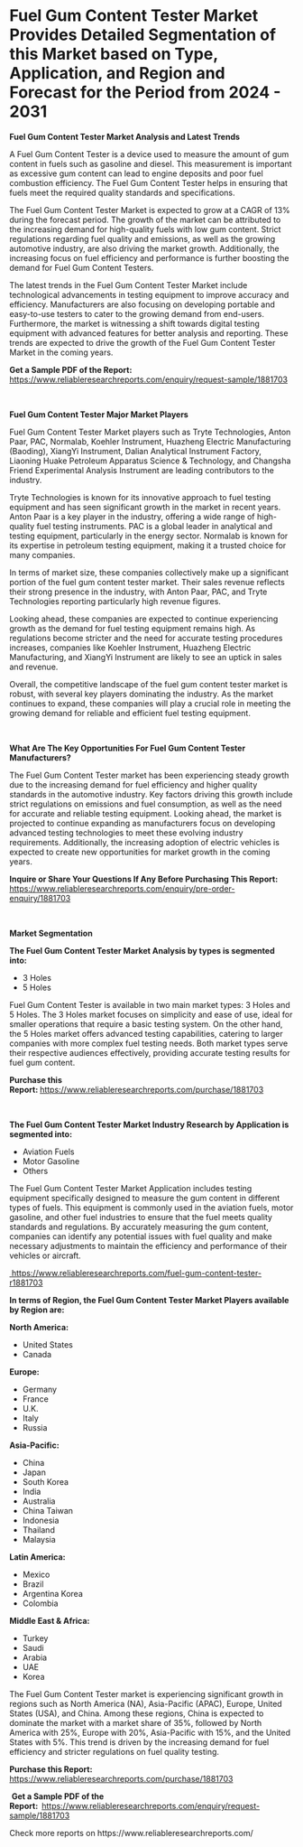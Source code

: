 <p><h1>Fuel Gum Content Tester Market Provides Detailed Segmentation of this Market based on Type, Application, and Region and Forecast for the Period from 2024 - 2031</h1></p><p><strong>Fuel Gum Content Tester Market Analysis and Latest Trends</strong></p>
<p><p>A Fuel Gum Content Tester is a device used to measure the amount of gum content in fuels such as gasoline and diesel. This measurement is important as excessive gum content can lead to engine deposits and poor fuel combustion efficiency. The Fuel Gum Content Tester helps in ensuring that fuels meet the required quality standards and specifications.</p><p>The Fuel Gum Content Tester Market is expected to grow at a CAGR of 13% during the forecast period. The growth of the market can be attributed to the increasing demand for high-quality fuels with low gum content. Strict regulations regarding fuel quality and emissions, as well as the growing automotive industry, are also driving the market growth. Additionally, the increasing focus on fuel efficiency and performance is further boosting the demand for Fuel Gum Content Testers.</p><p>The latest trends in the Fuel Gum Content Tester Market include technological advancements in testing equipment to improve accuracy and efficiency. Manufacturers are also focusing on developing portable and easy-to-use testers to cater to the growing demand from end-users. Furthermore, the market is witnessing a shift towards digital testing equipment with advanced features for better analysis and reporting. These trends are expected to drive the growth of the Fuel Gum Content Tester Market in the coming years.</p></p>
<p><strong>Get a Sample PDF of the Report:&nbsp;</strong> <a href="https://www.reliableresearchreports.com/enquiry/request-sample/1881703">https://www.reliableresearchreports.com/enquiry/request-sample/1881703</a></p>
<p>&nbsp;</p>
<p><strong>Fuel Gum Content Tester Major Market Players</strong></p>
<p><p>Fuel Gum Content Tester Market players such as Tryte Technologies, Anton Paar, PAC, Normalab, Koehler Instrument, Huazheng Electric Manufacturing (Baoding), XiangYi Instrument, Dalian Analytical Instrument Factory, Liaoning Huake Petroleum Apparatus Science & Technology, and Changsha Friend Experimental Analysis Instrument are leading contributors to the industry.</p><p>Tryte Technologies is known for its innovative approach to fuel testing equipment and has seen significant growth in the market in recent years. Anton Paar is a key player in the industry, offering a wide range of high-quality fuel testing instruments. PAC is a global leader in analytical and testing equipment, particularly in the energy sector. Normalab is known for its expertise in petroleum testing equipment, making it a trusted choice for many companies.</p><p>In terms of market size, these companies collectively make up a significant portion of the fuel gum content tester market. Their sales revenue reflects their strong presence in the industry, with Anton Paar, PAC, and Tryte Technologies reporting particularly high revenue figures.</p><p>Looking ahead, these companies are expected to continue experiencing growth as the demand for fuel testing equipment remains high. As regulations become stricter and the need for accurate testing procedures increases, companies like Koehler Instrument, Huazheng Electric Manufacturing, and XiangYi Instrument are likely to see an uptick in sales and revenue.</p><p>Overall, the competitive landscape of the fuel gum content tester market is robust, with several key players dominating the industry. As the market continues to expand, these companies will play a crucial role in meeting the growing demand for reliable and efficient fuel testing equipment.</p></p>
<p>&nbsp;</p>
<p><strong>What Are The Key Opportunities For Fuel Gum Content Tester Manufacturers?</strong></p>
<p><p>The Fuel Gum Content Tester market has been experiencing steady growth due to the increasing demand for fuel efficiency and higher quality standards in the automotive industry. Key factors driving this growth include strict regulations on emissions and fuel consumption, as well as the need for accurate and reliable testing equipment. Looking ahead, the market is projected to continue expanding as manufacturers focus on developing advanced testing technologies to meet these evolving industry requirements. Additionally, the increasing adoption of electric vehicles is expected to create new opportunities for market growth in the coming years.</p></p>
<p><strong>Inquire or Share Your Questions If Any Before Purchasing This Report:</strong> <a href="https://www.reliableresearchreports.com/enquiry/pre-order-enquiry/1881703">https://www.reliableresearchreports.com/enquiry/pre-order-enquiry/1881703</a></p>
<p>&nbsp;</p>
<p><strong>Market Segmentation</strong></p>
<p><strong>The Fuel Gum Content Tester Market Analysis by types is segmented into:</strong></p>
<p><ul><li>3 Holes</li><li>5 Holes</li></ul></p>
<p><p>Fuel Gum Content Tester is available in two main market types: 3 Holes and 5 Holes. The 3 Holes market focuses on simplicity and ease of use, ideal for smaller operations that require a basic testing system. On the other hand, the 5 Holes market offers advanced testing capabilities, catering to larger companies with more complex fuel testing needs. Both market types serve their respective audiences effectively, providing accurate testing results for fuel gum content.</p></p>
<p><strong>Purchase this Report:&nbsp;</strong><a href="https://www.reliableresearchreports.com/purchase/1881703">https://www.reliableresearchreports.com/purchase/1881703</a></p>
<p>&nbsp;</p>
<p><strong>The Fuel Gum Content Tester Market Industry Research by Application is segmented into:</strong></p>
<p><ul><li>Aviation Fuels</li><li>Motor Gasoline</li><li>Others</li></ul></p>
<p><p>The Fuel Gum Content Tester Market Application includes testing equipment specifically designed to measure the gum content in different types of fuels. This equipment is commonly used in the aviation fuels, motor gasoline, and other fuel industries to ensure that the fuel meets quality standards and regulations. By accurately measuring the gum content, companies can identify any potential issues with fuel quality and make necessary adjustments to maintain the efficiency and performance of their vehicles or aircraft.</p></p>
<p><a href="https://www.reliableresearchreports.com/fuel-gum-content-tester-r1881703">&nbsp;https://www.reliableresearchreports.com/fuel-gum-content-tester-r1881703</a></p>
<p><strong>In terms of Region, the Fuel Gum Content Tester Market Players available by Region are:</strong></p>
<p>
    <p> <strong> North America: </strong>
        <ul>
            <li>United States</li>
            <li>Canada</li>
        </ul>
        </p> 
    <p> <strong> Europe: </strong>
        <ul>
            <li>Germany</li>
            <li>France</li>
            <li>U.K.</li>
            <li>Italy</li>
            <li>Russia</li>
        </ul>
        </p> 
    <p> <strong> Asia-Pacific: </strong>
        <ul>
            <li>China</li>
            <li>Japan</li>
            <li>South Korea</li>
            <li>India</li>
            <li>Australia</li>
            <li>China Taiwan</li>
            <li>Indonesia</li>
            <li>Thailand</li>
            <li>Malaysia</li>
        </ul>
        </p> 
    <p> <strong> Latin America: </strong>
        <ul>
            <li>Mexico</li>
            <li>Brazil</li>
            <li>Argentina Korea</li>
            <li>Colombia</li>
        </ul>
        </p> 
    <p> <strong> Middle East & Africa: </strong>
        <ul>
            <li>Turkey</li>
            <li>Saudi</li>
            <li>Arabia</li>
            <li>UAE</li>
            <li>Korea</li>
        </ul>
    </p>
    </p>
<p><p>The Fuel Gum Content Tester market is experiencing significant growth in regions such as North America (NA), Asia-Pacific (APAC), Europe, United States (USA), and China. Among these regions, China is expected to dominate the market with a market share of 35%, followed by North America with 25%, Europe with 20%, Asia-Pacific with 15%, and the United States with 5%. This trend is driven by the increasing demand for fuel efficiency and stricter regulations on fuel quality testing.</p></p>
<p><strong>Purchase this Report: </strong><a href="https://www.reliableresearchreports.com/purchase/1881703">https://www.reliableresearchreports.com/purchase/1881703</a></p>
<p>&nbsp;<strong>Get a Sample PDF of the Report:&nbsp;&nbsp;</strong><a href="https://www.reliableresearchreports.com/enquiry/request-sample/1881703">https://www.reliableresearchreports.com/enquiry/request-sample/1881703</a></p>
<p><strong></strong></p>
<p>Check more reports on https://www.reliableresearchreports.com/</p>